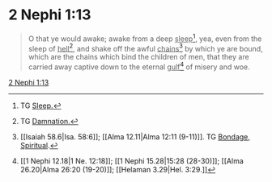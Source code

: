 # 2 Nephi 1:13

> O that ye would awake; awake from a deep <u>sleep</u>[^a], yea, even from the sleep of <u>hell</u>[^b], and shake off the awful <u>chains</u>[^c] by which ye are bound, which are the chains which bind the children of men, that they are carried away captive down to the eternal <u>gulf</u>[^d] of misery and woe.

[2 Nephi 1:13](https://www.churchofjesuschrist.org/study/scriptures/bofm/2-ne/1?lang=eng&id=p13#p13)


[^a]: TG [Sleep.](https://www.churchofjesuschrist.org/study/scriptures/tg/sleep?lang=eng)
[^b]: TG [Damnation.](https://www.churchofjesuschrist.org/study/scriptures/tg/damnation?lang=eng)
[^c]: [[Isaiah 58.6|Isa. 58:6]]; [[Alma 12.11|Alma 12:11 (9-11)]]. TG [Bondage, Spiritual](https://www.churchofjesuschrist.org/study/scriptures/tg/bondage-spiritual?lang=eng).
[^d]: [[1 Nephi 12.18|1 Ne. 12:18]]; [[1 Nephi 15.28|15:28 (28-30)]]; [[Alma 26.20|Alma 26:20 (19-20)]]; [[Helaman 3.29|Hel. 3:29.]]
